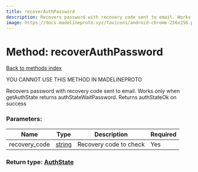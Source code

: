 ```yaml
---
title: recoverAuthPassword
description: Recovers password with recovery code sent to email. Works only when getAuthState returns authStateWaitPassword. Returns authStateOk on success
image: https://docs.madelineproto.xyz/favicons/android-chrome-256x256.png
---
```

# Method: recoverAuthPassword  
[Back to methods index](index.md)


YOU CANNOT USE THIS METHOD IN MADELINEPROTO


Recovers password with recovery code sent to email. Works only when getAuthState returns authStateWaitPassword. Returns authStateOk on success

### Parameters:

| Name     |    Type       | Description | Required |
|----------|---------------|-------------|----------|
|recovery\_code|[string](../types/string.md) | Recovery code to check | Yes|


### Return type: [AuthState](../types/AuthState.md)

